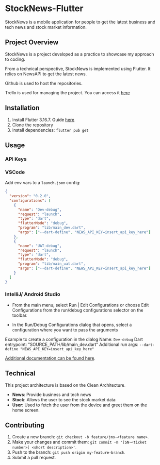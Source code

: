 # StockNews-Flutter

StockNews is a mobile application for people to get the latest business and tech news and stock market information.

## Project Overview

StockNews is a project developed as a practice to showcase my approach to coding.

From a technical perspective, StockNews is implemented using Flutter. It relies on NewsAPI to get the latest news.

Github is used to host the repositories.

Trello is used for managing the project. You can access it [here](https://trello.com/b/3rgk1UiX/stocknews)

## Installation

1. Install Flutter 3.16.7. Guide [here](https://docs.flutter.dev/get-started/install).
2. Clone the repository
3. Install dependencies: `flutter pub get`

## Usage

### API Keys

### VSCode

Add env vars to a `launch.json` config:

```json
{
  "version": "0.2.0",
  "configurations": [
    {
      "name": "Dev-debug",
      "request": "launch",
      "type": "dart",
      "flutterMode": "debug",
      "program": "lib/main_dev.dart",
      "args": ["--dart-define", "NEWS_API_KEY=insert_api_key_here"]
    },
    {
      "name": "UAT-debug",
      "request": "launch",
      "type": "dart",
      "flutterMode": "debug",
      "program": "lib/main_uat.dart",
      "args": ["--dart-define", "NEWS_API_KEY=insert_api_key_here"]
    }
  ]
}
```

### IntelliJ/ Android Studio

- From the main menu, select Run | Edit Configurations or choose Edit Configurations from the run/debug configurations selector on the toolbar.

- In the Run/Debug Configurations dialog that opens, select a configuration where you want to pass the arguments

Example to create a configuration in the dialog
Name: `Dev-debug`
Dart entrypoint: "SOURCE_PATH/lib/main_dev.dart"
Additional run args: `--dart-define "NEWS_API_KEY=insert_api_key_here"`

[Additional documentation can be found here](https://www.jetbrains.com/help/idea/run-debug-configuration.html).

## Technical

This project architecture is based on the Clean Architecture.

- **News**: Provide business and tech news
- **Stock**: Allows the user to see the stock market data
- **User**: Used to fetch the user from the device and greet them on the home screen.

## Contributing

1. Create a new branch: `git checkout -b feature/jmo-<feature name>`.
2. Make your changes and commit them: `git commit -m '[SN-<ticket number>] <short description>'`.
3. Push to the branch: `git push origin my-feature-branch`.
4. Submit a pull request.
